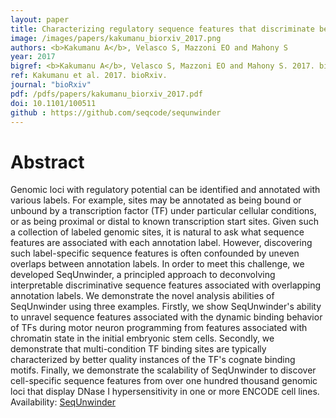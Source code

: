 ```yaml
---
layout: paper
title: Characterizing regulatory sequence features that discriminate between overlapping annotation labels
image: /images/papers/kakumanu_biorxiv_2017.png
authors: <b>Kakumanu A</b>, Velasco S, Mazzoni EO and Mahony S
year: 2017
bigref: <b>Kakumanu A</b>, Velasco S, Mazzoni EO and Mahony S. 2017. bioRxiv.
ref: Kakumanu et al. 2017. bioRxiv.
journal: "bioRxiv"
pdf: /pdfs/papers/kakumanu_biorxiv_2017.pdf
doi: 10.1101/100511
github : https://github.com/seqcode/sequnwinder
---
```


# Abstract

Genomic loci with regulatory potential can be identified and annotated with various labels. For example, sites may be annotated as being bound or unbound by a transcription factor (TF) under particular cellular conditions, or as being proximal or distal to known transcription start sites. Given such a collection of labeled genomic sites, it is natural to ask what sequence features are associated with each annotation label. However, discovering such label-specific sequence features is often confounded by uneven overlaps between annotation labels. In order to meet this challenge, we developed SeqUnwinder, a principled approach to deconvolving interpretable discriminative sequence features associated with overlapping annotation labels. We demonstrate the novel analysis abilities of SeqUnwinder using three examples. Firstly, we show SeqUnwinder's ability to unravel sequence features associated with the dynamic binding behavior of TFs during motor neuron programming from features associated with chromatin state in the initial embryonic stem cells. Secondly, we demonstrate that multi-condition TF binding sites are typically characterized by better quality instances of the TF's cognate binding motifs. Finally, we demonstrate the scalability of SeqUnwinder to discover cell-specific sequence features from over one hundred thousand genomic loci that display DNase I hypersensitivity in one or more ENCODE cell lines. Availability: [SeqUnwinder](https://github.com/seqcode/sequnwinder)